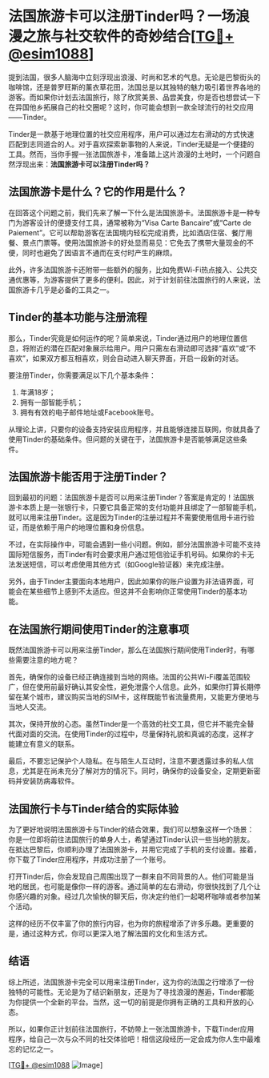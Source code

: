 # 法国旅游卡可以注册Tinder吗？一场浪漫之旅与社交软件的奇妙结合[[TG💪+ @esim1088](https://t.me/s/esim1088)]

提到法国，很多人脑海中立刻浮现出浪漫、时尚和艺术的气息。无论是巴黎街头的咖啡馆，还是普罗旺斯的薰衣草花田，法国总是以其独特的魅力吸引着世界各地的游客。而如果你计划去法国旅行，除了欣赏美景、品尝美食，你是否也想尝试一下在异国他乡拓展自己的社交圈呢？这时，你可能会想到一款全球流行的社交应用——Tinder。

Tinder是一款基于地理位置的社交应用程序，用户可以通过左右滑动的方式快速匹配到志同道合的人。对于喜欢探索新事物的人来说，Tinder无疑是一个便捷的工具。然而，当你手握一张法国旅游卡，准备踏上这片浪漫的土地时，一个问题自然浮现出来：**法国旅游卡可以注册Tinder吗？**

## 法国旅游卡是什么？它的作用是什么？

在回答这个问题之前，我们先来了解一下什么是法国旅游卡。法国旅游卡是一种专门为游客设计的便捷支付工具，通常被称为“Visa Carte Bancaire”或“Carte de Paiement”。它可以帮助游客在法国境内轻松完成消费，比如酒店住宿、餐厅用餐、景点门票等。使用法国旅游卡的好处显而易见：它免去了携带大量现金的不便，同时也避免了因语言不通而在支付时产生的麻烦。

此外，许多法国旅游卡还附带一些额外的服务，比如免费Wi-Fi热点接入、公共交通优惠等，为游客提供了更多的便利。因此，对于计划前往法国旅行的人来说，法国旅游卡几乎是必备的工具之一。

## Tinder的基本功能与注册流程

那么，Tinder究竟是如何运作的呢？简单来说，Tinder通过用户的地理位置信息，将附近的潜在匹配对象展示给用户。用户只需左右滑动即可选择“喜欢”或“不喜欢”，如果双方都互相喜欢，则会自动进入聊天界面，开启一段新的对话。

要注册Tinder，你需要满足以下几个基本条件：
1. 年满18岁；
2. 拥有一部智能手机；
3. 拥有有效的电子邮件地址或Facebook账号。

从理论上讲，只要你的设备支持安装应用程序，并且能够连接互联网，你就具备了使用Tinder的基础条件。但问题的关键在于，法国旅游卡是否能够满足这些条件。

## 法国旅游卡能否用于注册Tinder？

回到最初的问题：法国旅游卡是否可以用来注册Tinder？答案是肯定的！法国旅游卡本质上是一张银行卡，只要它具备正常的支付功能并且绑定了一部智能手机，就可以用来注册Tinder。这是因为Tinder的注册过程并不需要使用信用卡进行验证，而是依赖于用户的地理位置和身份信息。

不过，在实际操作中，可能会遇到一些小问题。例如，部分法国旅游卡可能不支持国际短信服务，而Tinder有时会要求用户通过短信验证手机号码。如果你的卡无法发送短信，可以考虑使用其他方式（如Google验证器）来完成注册。

另外，由于Tinder主要面向本地用户，因此如果你的账户设置为非法语界面，可能会在某些细节上感到不太适应。但这并不会影响你正常使用Tinder的基本功能。

## 在法国旅行期间使用Tinder的注意事项

既然法国旅游卡可以用来注册Tinder，那么在法国旅行期间使用Tinder时，有哪些需要注意的地方呢？

首先，确保你的设备已经正确连接到当地的网络。法国的公共Wi-Fi覆盖范围较广，但在使用前最好确认其安全性，避免泄露个人信息。此外，如果你打算长期停留在某个城市，建议购买当地的SIM卡，这样既能节省流量费用，又能更方便地与当地人交流。

其次，保持开放的心态。虽然Tinder是一个高效的社交工具，但它并不能完全替代面对面的交流。在使用Tinder的过程中，尽量保持礼貌和真诚的态度，这样才能建立有意义的联系。

最后，不要忘记保护个人隐私。在与陌生人互动时，注意不要透露过多的私人信息，尤其是在尚未充分了解对方的情况下。同时，确保你的设备安全，定期更新密码并安装防病毒软件。

## 法国旅行卡与Tinder结合的实际体验

为了更好地说明法国旅游卡与Tinder的结合效果，我们可以想象这样一个场景：你是一位即将前往法国旅行的单身人士，希望通过Tinder认识一些当地的朋友。在抵达巴黎后，你顺利办理了法国旅游卡，并用它完成了手机的支付设置。接着，你下载了Tinder应用程序，并成功注册了一个账号。

打开Tinder后，你会发现自己周围出现了一群来自不同背景的人。他们可能是当地的居民，也可能是像你一样的游客。通过简单的左右滑动，你很快找到了几个让你感兴趣的对象。经过几次愉快的聊天后，你决定约他们一起喝杯咖啡或者参加某个活动。

这样的经历不仅丰富了你的旅行内容，也为你的旅程增添了许多乐趣。更重要的是，通过这种方式，你可以更深入地了解法国的文化和生活方式。

## 结语

综上所述，法国旅游卡完全可以用来注册Tinder，这为你的法国之行增添了一份独特的可能性。无论是为了结识新朋友，还是为了寻找浪漫的邂逅，Tinder都能为你提供一个全新的平台。当然，这一切的前提是你拥有正确的工具和开放的心态。

所以，如果你正计划前往法国旅行，不妨带上一张法国旅游卡，下载Tinder应用程序，给自己一次与众不同的社交体验吧！相信这段经历一定会成为你人生中最难忘的记忆之一。

[[TG💪+ @esim1088](https://t.me/s/esim1088) ![Image](https://i.postimg.cc/4NQfJmqS/Snipaste-2025-05-13-00-14-12.png)]